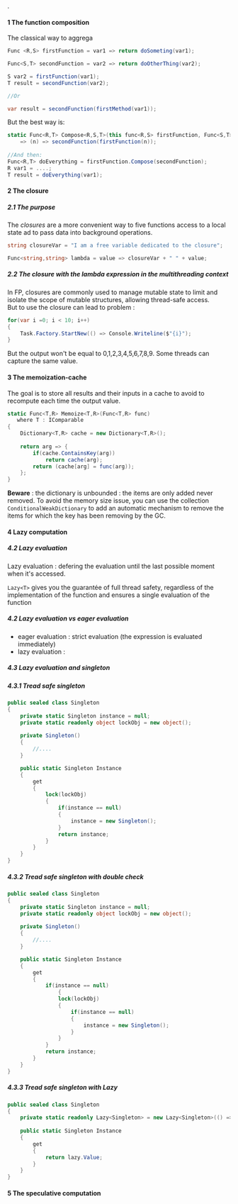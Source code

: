 .

#### 1 The function composition

The classical way to aggrega


```csharp
Func <R,S> firstFunction = var1 => return doSometing(var1);

Func<S,T> secondFunction = var2 => return doOtherThing(var2);

S var2 = firstFunction(var1);
T result = secondFunction(var2);

//Or

var result = secondFunction(firstMethod(var1));

```    

But the best way is:

```csharp
static Func<R,T> Compose<R,S,T>(this func<R,S> firstFunction, Func<S,T> secondFunction) 
    => (n) => secondFunction(firstFunction(n));
    
//And then:
Func<R,T> doEverything = firstFunction.Compose(secondFunction);
R var1 = ....;
T result = doEverything(var1);
```


#### 2 The closure

##### 2.1 The purpose

The _closures_ are a more convenient way to five functions access to a local state ad to pass data into background operations.

```csharp
string closureVar = "I am a free variable dedicated to the closure";

Func<string,string> lambda = value => closureVar + " " + value;

```    


##### 2.2 The closure with the lambda expression in the multithreading context

In FP, closures are commonly used to manage mutable state to limit and isolate the scope of mutable structures, allowing thread-safe access.  
But to use the closure can lead to problem : 


```csharp
for(var i =0; i < 10; i++)
{
    Task.Factory.StartNew(() => Console.Writeline($"{i}");
}
```

But the output won't be equal to 0,1,2,3,4,5,6,7,8,9. Some threads can capture the same value.


#### 3 The memoization-cache

The goal is to store all results and their inputs in a cache to avoid to recompute each time the output value.

```csharp
static Func<T,R> Memoize<T,R>(Func<T,R> func)
   where T : IComparable
{
    Dictionary<T,R> cache = new Dictionary<T,R>();
    
    return arg => {
        if(cache.ContainsKey(arg))
            return cache(arg);
        return (cache[arg] = func(arg));    
    };
}
```

__Beware__ : the dictionary is unbounded : the items are only added never removed. To avoid the memory size issue, you can use the collection ``` ConditionalWeakDictionary ``` to add an automatic mechanism to remove the items for which the key has been removing by the GC.


#### 4 Lazy computation

##### 4.2 Lazy evaluation

Lazy evaluation : defering the evaluation until the last possible moment when it's accessed.

```Lazy<T>``` gives you the guarantée of full thread safety, regardless of the implementation of the function and ensures a single evaluation of the function

##### 4.2 Lazy evaluation vs eager evaluation 

- eager evaluation : strict evaluation (the expression is evaluated immediately)
- lazy evaluation : 

##### 4.3 Lazy evaluation and singleton

##### 4.3.1 Tread safe singleton

```csharp
public sealed class Singleton
{
    private static Singleton instance = null;
    private static readonly object lockObj = new object();
    
    private Singleton()
    {
        //....
    }

    public static Singleton Instance
    {
        get
        {
            lock(lockObj)
            {
                if(instance == null)
                {
                    instance = new Singleton();
                }
                return instance;            
            }        
        }
    }
}
```

##### 4.3.2 Tread safe singleton with double check

```csharp
public sealed class Singleton
{
    private static Singleton instance = null;
    private static readonly object lockObj = new object();
    
    private Singleton()
    {
        //....
    }

    public static Singleton Instance
    {
        get
        {
            if(instance == null)
                {
                lock(lockObj)
                {
                    if(instance == null)
                    {
                        instance = new Singleton();
                    }                    
                }            
            }
            return instance;
        }
    }
}
```


##### 4.3.3 Tread safe singleton with Lazy<T>

```csharp
public sealed class Singleton
{
    private static readonly Lazy<Singleton> = new Lazy<Singleton>(() => new Singleton());
    
    public static Singleton Instance
    {
        get
        {
            return lazy.Value;
        }
    }    
}
```




#### 5 The speculative computation







